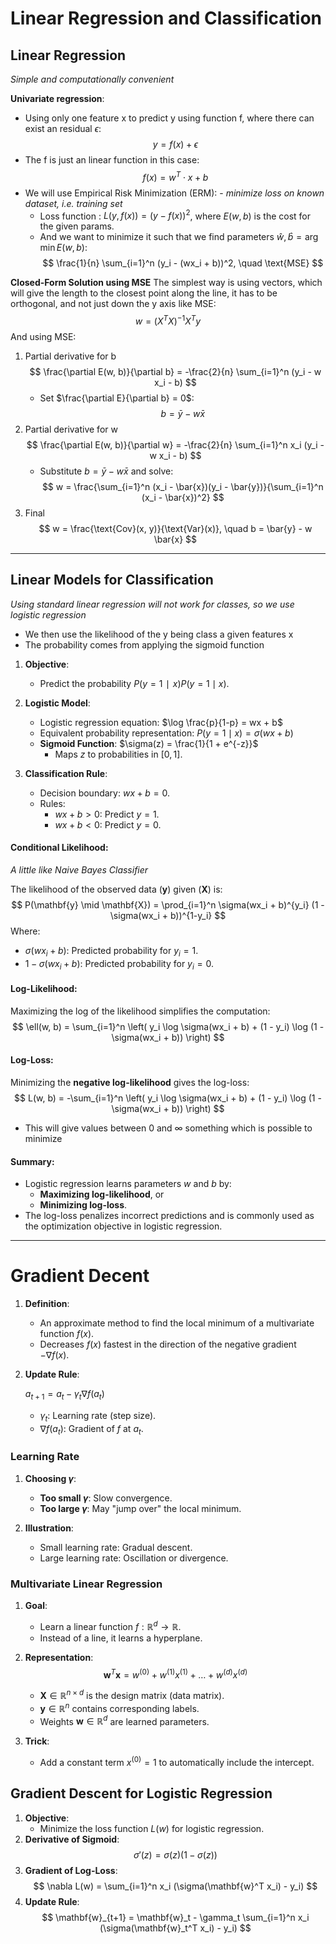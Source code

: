 # Linear Regression and Classification

## Linear Regression
*Simple and computationally convenient*

**Univariate regression**: 
- Using only one feature x to predict y using function f, where there can exist an residual $\epsilon$:
$$
y = f(x) + \epsilon
$$
- The f is just an linear function in this case:
$$
f(x) = w^T \cdot x + b
$$
- We will use Empirical Risk Minimization (ERM): - *minimize loss on known dataset, i.e. training set*
	- Loss function : $L(y, f(x)) = (y - f(x))^2$, where $E(w,b)$ is the cost for the given params.
	- And we want to minimize it such that we find parameters $\hat{w}, \hat{b} = \arg \min E(w, b)$:
$$
\frac{1}{n} \sum_{i=1}^n (y_i - (wx_i + b))^2, \quad \text{MSE}
$$

**Closed-Form Solution using MSE**
The simplest way is using vectors, which will give the length to the closest point along the line, it has to be orthogonal, and not just down the y axis like MSE:
$$
w=(X^TX)^{−1}X^Ty
$$
And using MSE:
1.  Partial derivative for b
$$
\frac{\partial E(w, b)}{\partial b} = -\frac{2}{n} \sum_{i=1}^n (y_i - w x_i - b)
$$
	- Set $\frac{\partial E}{\partial b} = 0$:
$$
b = \bar{y} - w \bar{x}
$$
2. Partial derivative for w
$$
\frac{\partial E(w, b)}{\partial w} = -\frac{2}{n} \sum_{i=1}^n x_i (y_i - w x_i - b)
$$
	- Substitute $b = \bar{y} - w \bar{x}$ and solve:
$$
w = \frac{\sum_{i=1}^n (x_i - \bar{x})(y_i - \bar{y})}{\sum_{i=1}^n (x_i - \bar{x})^2}
$$
3. Final
$$
w = \frac{\text{Cov}(x, y)}{\text{Var}(x)}, \quad b = \bar{y} - w \bar{x}
$$

---
## Linear Models for Classification
*Using standard linear regression will not work for classes, so we use logistic regression*
+ We then use the likelihood of the y being class a given features x
+ The probability comes from applying the sigmoid function 

1. **Objective**:
    
    - Predict the probability $P(y=1∣x)P(y = 1 \mid x)$.
2. **Logistic Model**:
    - Logistic regression equation: $\log \frac{p}{1-p} = wx + b$
    - Equivalent probability representation: $P(y = 1 \mid x) = \sigma(wx + b)$
    - **Sigmoid Function**: $\sigma(z) = \frac{1}{1 + e^{-z}}$
        - Maps $z$ to probabilities in $[0,1]$.
3. **Classification Rule**:
    - Decision boundary: $wx + b = 0$.
    - Rules:
        - $wx + b > 0$: Predict $y = 1$.
        - $wx + b < 0$: Predict $y = 0$.



#### Conditional Likelihood:
*A little like Naive Bayes Classifier*

The likelihood of the observed data $(\mathbf{y} )$ given $( \mathbf{X})$ is:
$$
P(\mathbf{y} \mid \mathbf{X}) = \prod_{i=1}^n \sigma(wx_i + b)^{y_i} (1 - \sigma(wx_i + b))^{1-y_i}
$$
Where:
- $\sigma(wx_i + b)$: Predicted probability for $y_i = 1$.
- $1 - \sigma(wx_i + b)$: Predicted probability for $y_i = 0$.

#### Log-Likelihood:
Maximizing the log of the likelihood simplifies the computation:
$$
\ell(w, b) = \sum_{i=1}^n \left( y_i \log \sigma(wx_i + b) + (1 - y_i) \log (1 - \sigma(wx_i + b)) \right)
$$

#### Log-Loss:
Minimizing the **negative log-likelihood** gives the log-loss:
$$
L(w, b) = -\sum_{i=1}^n \left( y_i \log \sigma(wx_i + b) + (1 - y_i) \log (1 - \sigma(wx_i + b)) \right)
$$
- This will give values between 0 and $\infty$ something which is possible to minimize

#### Summary:
- Logistic regression learns parameters $w$ and $b$ by:
  - **Maximizing log-likelihood**, or
  - **Minimizing log-loss**.
- The log-loss penalizes incorrect predictions and is commonly used as the optimization objective in logistic regression.

---

# Gradient Decent
1. **Definition**:
    
    - An approximate method to find the local minimum of a multivariate function $f(x)$.
    - Decreases $f(x)$ fastest in the direction of the negative gradient $-\nabla f(x)$.
2. **Update Rule**:
    
    $a_{t+1} = a_t - \gamma_t \nabla f(a_t)$
    - $\gamma_t$: Learning rate (step size).
    - $\nabla f(a_t)$: Gradient of $f$ at $a_t$.

### Learning Rate
1. **Choosing $\gamma$**:
    
    - **Too small $\gamma$**: Slow convergence.
    - **Too large $\gamma$**: May "jump over" the local minimum.
2. **Illustration**:
    
    - Small learning rate: Gradual descent.
    - Large learning rate: Oscillation or divergence.

### Multivariate Linear Regression
1. **Goal**:
    
    - Learn a linear function $f: \mathbb{R}^d \to \mathbb{R}$.
    - Instead of a line, it learns a hyperplane.
2. **Representation**:
$$
\mathbf{w}^T \mathbf{x} = w^{(0)} + w^{(1)}x^{(1)} + \dots + w^{(d)}x^{(d)}
$$
    - $\mathbf{X} \in \mathbb{R}^{n \times d}$ is the design matrix (data matrix).
    - $\mathbf{y} \in \mathbb{R}^n$ contains corresponding labels.
    - Weights $\mathbf{w} \in \mathbb{R}^d$ are learned parameters.
3. **Trick**:
    - Add a constant term $x^{(0)} = 1$ to automatically include the intercept.

## Gradient Descent for Logistic Regression
1. **Objective**:
    - Minimize the loss function $L(w)$ for logistic regression.
2. **Derivative of Sigmoid**:
$$
\sigma'(z) = \sigma(z)(1 - \sigma(z))
$$
3. **Gradient of Log-Loss**:
$$
\nabla L(w) = \sum_{i=1}^n x_i (\sigma(\mathbf{w}^T x_i) - y_i)
$$
1. **Update Rule**:
$$    
\mathbf{w}_{t+1} = \mathbf{w}_t - \gamma_t \sum_{i=1}^n x_i (\sigma(\mathbf{w}_t^T x_i) - y_i)
$$

